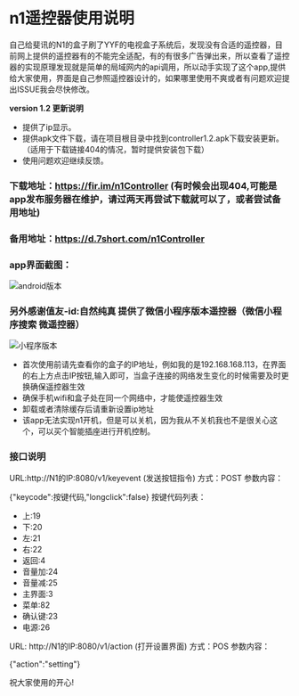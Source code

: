 # n1遥控器使用说明

自己给斐讯的N1的盒子刷了YYF的电视盒子系统后，发现没有合适的遥控器，目前网上提供的遥控器有的不能完全适配，有的有很多广告弹出来，所以查看了遥控器的实现原理发现就是简单的局域网内的api调用，所以动手实现了这个app,提供给大家使用，界面是自己参照遥控器设计的，如果哪里使用不爽或者有问题欢迎提出ISSUE我会尽快修改。

 **version 1.2 更新说明** 
 - 提供了ip显示。
 - 提供apk文件下载，请在项目根目录中找到controller1.2.apk下载安装更新。（适用于下载链接404的情况，暂时提供安装包下载）
 - 使用问题欢迎继续反馈。

### 下载地址：https://fir.im/n1Controller (有时候会出现404,可能是app发布服务器在维护，请过两天再尝试下载就可以了，或者尝试备用地址)
### 备用地址：https://d.7short.com/n1Controller

### app界面截图：

![android版本](https://i.loli.net/2020/02/01/8Zzf6aTSr1MAWiv.png)

### 另外感谢值友-id:自然纯真 提供了微信小程序版本遥控器（微信小程序搜索 微遥控器）

![小程序版本](https://i.loli.net/2020/04/23/NLE7bFwhrZ4nDM8.png)

- 首次使用前请先查看你的盒子的IP地址，例如我的是192.168.168.113，在界面的右上方点击IP按钮,输入即可，当盒子连接的网络发生变化的时候需要及时更换确保遥控器生效
- 确保手机wifi和盒子处在同一个网络中，才能使遥控器生效
- 卸载或者清除缓存后请重新设置ip地址
- 该app无法实现n1开机，但是可以关机，因为我从不关机我也不是很关心这个，可以买个智能插座进行开机控制。


### 接口说明

URL:http://N1的IP:8080/v1/keyevent  (发送按钮指令)
方式：POST
参数内容：

{"keycode":按键代码,"longclick":false}
按键代码列表：

- 上:19
- 下:20
- 左:21
- 右:22
- 返回:4
- 音量加:24
- 音量减:25
- 主界面:3
- 菜单:82
- 确认键:23
- 电源:26

URL: http://N1的IP:8080/v1/action (打开设置界面)
方式：POS
参数内容：

{"action":"setting"}


祝大家使用的开心!
